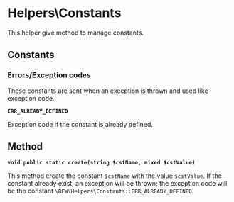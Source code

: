 # Helpers\Constants

This helper give method to manage constants.

## Constants

### Errors/Exception codes

These constants are sent when an exception is thrown and used like exception code.

__`ERR_ALREADY_DEFINED`__

Exception code if the constant is already defined.

## Method

__`void public static create(string $cstName, mixed $cstValue)`__

This method create the constant `$cstName` with the value `$cstValue`.
If the constant already exist, an exception will be thrown;
the exception code will be the constant `\BFW\Helpers\Constants::ERR_ALREADY_DEFINED`.
